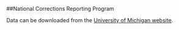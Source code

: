 ##National Corrections Reporting Program

Data can be downloaded from the [University of Michigan website](http://www.icpsr.umich.edu/icpsrweb/NACJD/series/38/studies/36285?archive=NACJD&sortBy=7).
